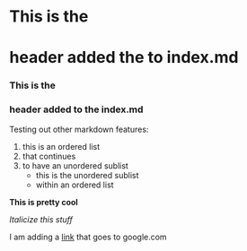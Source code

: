 # This is the <H1> header added the to index.md 
 
### This is the <H3> header added to the index.md 
  
Testing out other markdown features:
  1. this is an ordered list 
  2. that continues
  3. to have an unordered sublist 
      - this is the unordered sublist 
      - within an ordered list 
 
 **This is pretty cool**
 
 *Italicize this stuff*
  
 I am adding a [link](https://google.com) that goes to google.com

